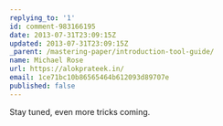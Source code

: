 ```yaml
---
replying_to: '1'
id: comment-983166195
date: 2013-07-31T23:09:15Z
updated: 2013-07-31T23:09:15Z
_parent: /mastering-paper/introduction-tool-guide/
name: Michael Rose
url: https://alokprateek.in/
email: 1ce71bc10b86565464b612093d89707e
published: false
---
```


Stay tuned, even more tricks coming.
